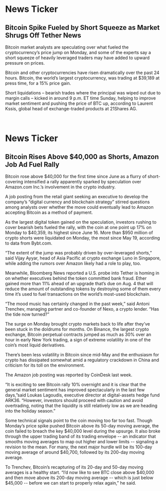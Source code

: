 # News Ticker
## Bitcoin Spike Fueled by Short Squeeze as Market Shrugs Off Tether News
Bitcoin market analysts are speculating over what fueled the cryptocurrency’s price jump on Monday, and some of the experts say a short squeeze of heavily leveraged traders may have added to upward pressure on prices.

Bitcoin and other cryptocurrencies have risen dramatically over the past 24 hours. Bitcoin, the world’s largest cryptocurrency, was trading at $39,189 at press time, for a 15% price gain. 

Short liquidations – bearish trades where the principal was wiped out due to margin calls – kicked in around 9 p.m. ET time Sunday, helping to improve market sentiment and pushing the price of BTC up, according to Laurent Kssis, global head of exchange-traded products at 21Shares AG. 

<br>

# News Ticker
## Bitcoin Rises Above $40,000 as Shorts, Amazon Job Ad Fuel Rally

Bitcoin rose above $40,000 for the first time since June as a flurry of short-covering intensified a rally apparently sparked by speculation over Amazon.com Inc.’s involvement in the crypto industry.

A job posting from the retail giant seeking an executive to develop the company’s “digital currency and blockchain strategy” stirred questions among analysts over whether the move could eventually lead to Amazon accepting Bitcoin as a method of payment.

As the largest digital token gained on the speculation, investors rushing to cover bearish bets fueled the rally, with the coin at one point up 17% on Monday to $40,359, its highest since June 16. More than $950 million of crypto shorts were liquidated on Monday, the most since May 19, according to data from Bybt.com.

“The extent of the jump was probably driven by over-leveraged shorts,” said Vijay Ayyar, head of Asia Pacific at crypto exchange Luno in Singapore, while adding the rumors over Amazon likely had a role to play, too.

Meanwhile, Bloomberg News reported a U.S. probe into Tether is homing in on whether executives behind the token committed bank fraud. Ether gained more than 11% ahead of an upgrade that’s due on Aug. 4 that will reduce the amount of outstanding tokens by destroying some of them every time it’s used to fuel transactions on the world’s most-used blockchain.

“The mood music has certainly changed in the past week,” said Antoni Trenchev, managing partner and co-founder of Nexo, a crypto lender. “Has the tide now turned?”

The surge on Monday brought crypto markets back to life after they’ve been stuck in the doldrums for months. On Binance, the largest crypto exchange, Bitcoin perpetual contracts jumped as much as 30% over an hour in early New York trading, a sign of extreme volatility in one of the coin’s most liquid derivatives.

There’s been less volatility in Bitcoin since mid-May and the enthusiasm for crypto has dissipated somewhat amid a regulatory crackdown in China and criticism for its toll on the environment.

The Amazon job posting was reported by CoinDesk last week.

“It is exciting to see Bitcoin rally 10% overnight and it is clear that the general market sentiment has improved spectacularly in the last few days,”said Loukas Lagoudis, executive director at digital-assets hedge fund ARK36. “However, investors should proceed with caution and avoid overtrading, noting that the liquidity is still relatively low as we are heading into the holiday season.”

Some technical signals point to the coin moving too far too fast. Though Monday’s price spike pushed Bitcoin above its 50-day moving average, the coin failed to breach the key $40,000 level during the upsurge. It also broke through the upper trading band of its trading envelope -- an indicator that smooths moving averages to map out higher and lower limits -- signaling a revision to the mean. For many, the next major hurdle will be its 100-day moving average of around $40,700, followed by its 200-day moving average.

To Trenchev, Bitcoin’s recapturing of its 20-day and 50-day moving averages is a healthy start. “I’d now like to see BTC close above $40,000 and then move above its 200-day moving average -- which is just below $45,000 -- before we can start to properly relax again,” he said.